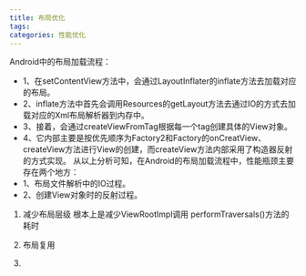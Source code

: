 ```yaml
---
title: 布局优化
tags:
categories: 性能优化
---
```


Android中的布局加载流程：
* 1、在setContentView方法中，会通过LayoutInflater的inflate方法去加载对应的布局。
* 2、inflate方法中首先会调用Resources的getLayout方法去通过IO的方式去加载对应的Xml布局解析器到内存中。
* 3、接着，会通过createViewFromTag根据每一个tag创建具体的View对象。
* 4、它内部主要是按优先顺序为Factory2和Factory的onCreatView、createView方法进行View的创建，而createView方法内部采用了构造器反射的方式实现。
从以上分析可知，在Android的布局加载流程中，性能瓶颈主要存在两个地方：
* 1、布局文件解析中的IO过程。
* 2、创建View对象时的反射过程。

1. 减少布局层级 根本上是减少ViewRootImpl调用 performTraversals()方法的耗时

2. 布局复用

3. 
